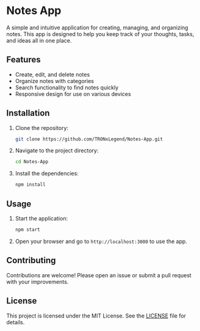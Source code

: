 

# Notes App

A simple and intuitive application for creating, managing, and organizing notes. This app is designed to help you keep track of your thoughts, tasks, and ideas all in one place.

## Features

- Create, edit, and delete notes
- Organize notes with categories
- Search functionality to find notes quickly
- Responsive design for use on various devices

## Installation

1. Clone the repository:
   ```bash
   git clone https://github.com/TRONxLegend/Notes-App.git
   ```
2. Navigate to the project directory:
   ```bash
   cd Notes-App
   ```
3. Install the dependencies:
   ```bash
   npm install
   ```

## Usage

1. Start the application:
   ```bash
   npm start
   ```
2. Open your browser and go to `http://localhost:3000` to use the app.

## Contributing

Contributions are welcome! Please open an issue or submit a pull request with your improvements.

## License

This project is licensed under the MIT License. See the [LICENSE](LICENSE) file for details.



